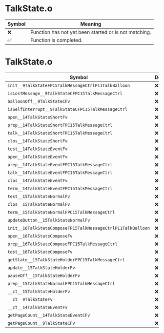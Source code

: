 # TalkState.o
| Symbol | Meaning 
| ------------- | ------------- 
| :x: | Function has not yet been started or is not matching. 
| :white_check_mark: | Function is completed. 


# TalkState.o
| Symbol | Decompiled? |
| ------------- | ------------- |
| `init__9TalkStateFP15TalkMessageCtrlP11TalkBalloon` | :x: |
| `isLostMessage__9TalkStateCFPC15TalkMessageCtrl` | :x: |
| `balloonOff__9TalkStateCFv` | :x: |
| `isSelfInterrupt__9TalkStateCFPC15TalkMessageCtrl` | :x: |
| `open__14TalkStateShortFv` | :x: |
| `prep__14TalkStateShortFPC15TalkMessageCtrl` | :x: |
| `talk__14TalkStateShortFPC15TalkMessageCtrl` | :x: |
| `clos__14TalkStateShortFv` | :x: |
| `test__14TalkStateEventFv` | :x: |
| `open__14TalkStateEventFv` | :x: |
| `prep__14TalkStateEventFPC15TalkMessageCtrl` | :x: |
| `talk__14TalkStateEventFPC15TalkMessageCtrl` | :x: |
| `clos__14TalkStateEventFv` | :x: |
| `term__14TalkStateEventFPC15TalkMessageCtrl` | :x: |
| `test__15TalkStateNormalFv` | :x: |
| `clos__15TalkStateNormalFv` | :x: |
| `term__15TalkStateNormalFPC15TalkMessageCtrl` | :x: |
| `updateButton__15TalkStateNormalFv` | :x: |
| `init__16TalkStateComposeFP15TalkMessageCtrlP11TalkBalloon` | :x: |
| `open__16TalkStateComposeFv` | :x: |
| `prep__16TalkStateComposeFPC15TalkMessageCtrl` | :x: |
| `test__16TalkStateComposeFv` | :x: |
| `getState__15TalkStateHolderFPC15TalkMessageCtrl` | :x: |
| `update__15TalkStateHolderFv` | :x: |
| `pauseOff__15TalkStateHolderFv` | :x: |
| `prep__15TalkStateNormalFPC15TalkMessageCtrl` | :x: |
| `__ct__15TalkStateHolderFv` | :x: |
| `__ct__9TalkStateFv` | :x: |
| `__ct__14TalkStateEventFv` | :x: |
| `getPageCount__14TalkStateEventCFv` | :x: |
| `getPageCount__9TalkStateCFv` | :x: |
